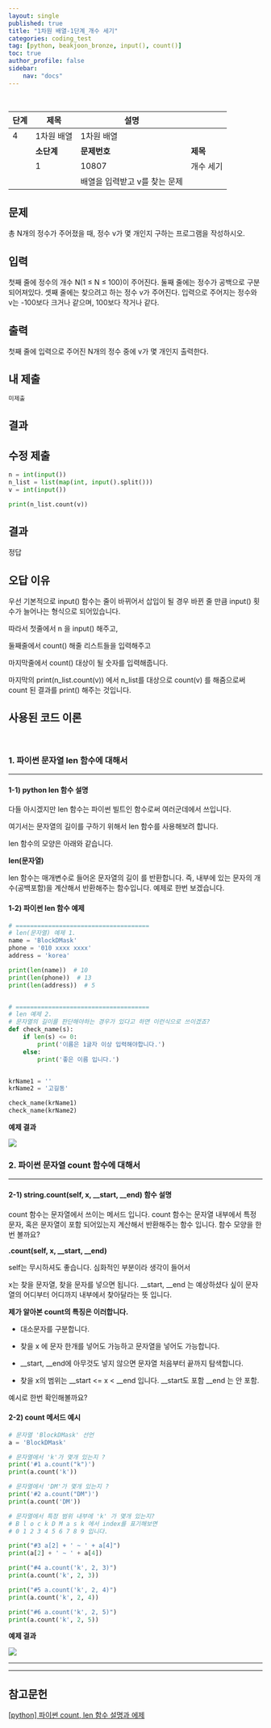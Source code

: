 ```yaml
---
layout: single
published: true
title: "1차원 배열-1단계_개수 세기"
categories: coding_test
tag: [python, beakjoon_bronze, input(), count()]
toc: true
author_profile: false
sidebar:
    nav: "docs"
---
```


<br>

| 단계  | 제목      | 설명                |        |
| --- | ------- | ----------------- | ------ |
| 4   | 1차원 배열  | 1차원 배열            |        |
|     | **소단계** | **문제번호**          | **제목** |
|     | 1       | 10807             | 개수 세기  |
|     |         | 배열을 입력받고 v를 찾는 문제 |        |

## 문제

총 N개의 정수가 주어졌을 때, 정수 v가 몇 개인지 구하는 프로그램을 작성하시오.

## 입력

첫째 줄에 정수의 개수 N(1 ≤ N ≤ 100)이 주어진다. 둘째 줄에는 정수가 공백으로 구분되어져있다. 셋째 줄에는 찾으려고 하는 정수 v가 주어진다. 입력으로 주어지는 정수와 v는 -100보다 크거나 같으며, 100보다 작거나 같다.

## 출력

첫째 줄에 입력으로 주어진 N개의 정수 중에 v가 몇 개인지 출력한다.

## 내 제출

```python
미제출
```

## 결과

## 수정 제출

```python
n = int(input())
n_list = list(map(int, input().split()))
v = int(input())

print(n_list.count(v))
```

## 결과

정답

## 오답 이유

우선 기본적으로 input() 함수는 줄이 바뀌어서 삽입이 될 경우 바뀐 줄 만큼 input() 횟수가 늘어나는 형식으로 되어있습니다.

따라서 첫줄에서 n 을 input() 해주고, 

둘째줄에서 count() 해줄 리스트들을 입력해주고

마지막줄에서 count() 대상이 될 숫자를 입력해줍니다.

마지막의 print(n_list.count(v)) 에서 n_list를 대상으로 count(v)  를 해줌으로써 count 된 결과를 print() 해주는 것입니다.

## 사용된 코드 이론

<br>

### 1. 파이썬 문자열 len 함수에 대해서

---

#### 1-1) python len 함수 설명

다들 아시겠지만 len 함수는 파이썬 빌트인 함수로써 여러군데에서 쓰입니다.

여기서는 문자열의 길이를 구하기 위해서 len 함수를 사용해보려 합니다.

len 함수의 모양은 아래와 같습니다.

**len(문자열)**

len 함수는 매개변수로 들어온 문자열의 길이 를 반환합니다.
즉, 내부에 있는 문자의 개수(공백포함)을 계산해서 반환해주는 함수입니다. 예제로 한번 보겠습니다.

#### 1-2) 파이썬 len 함수 예제

```python
# =====================================
# len(문자열) 예제 1.
name = 'BlockDMask'
phone = '010 xxxx xxxx'
address = 'korea'

print(len(name))  # 10
print(len(phone))  # 13
print(len(address))  # 5


# =====================================
# len 예제 2.
# 문자열의 길이를 판단해야하는 경우가 있다고 하면 이런식으로 쓰이겠죠?
def check_name(s):
    if len(s) <= 0:
        print('이름은 1글자 이상 입력해야합니다.')
    else:
        print('좋은 이름 입니다.')


krName1 = ''
krName2 = '고길동'

check_name(krName1)
check_name(krName2)
```

**예제 결과**

![](https://t1.daumcdn.net/cfile/tistory/99CE0A505F2F7E692F)

### 2. 파이썬 문자열 count 함수에 대해서

---

#### 2-1) string.count(self, x, __start, __end) 함수 설명

count 함수는 문자열에서 쓰이는 메서드 입니다.
count 함수는 문자열 내부에서 특정 문자, 혹은 문자열이 포함 되어있는지 계산해서 반환해주는 함수 입니다.
함수 모양을 한번 볼까요?

**.count(self, x, __start, __end)**

self는 무시하셔도 좋습니다. 심화적인 부분이라 생각이 들어서

x는 찾을 문자열, 찾을 문자를 넣으면 됩니다. __start, __end 는 예상하셨다 싶이 문자열의 어디부터 어디까지 내부에서 찾아달라는 뜻 입니다.

**제가 알아본 count의 특징은 이러합니다.**

- 대소문자를 구분합니다.

- 찾을 x 에 문자 한개를 넣어도 가능하고 문자열을 넣어도 가능합니다.

- __start, __end에 아무것도 넣지 않으면 문자열 처음부터 끝까지 탐색합니다.

- 찾을 x의 범위는 __start <= x < __end 입니다. __start도 포함 __end 는 안 포함.

예시로 한번 확인해볼까요?

#### 2-2) count 메서드 예시

```python
# 문자열 'BlockDMask' 선언
a = 'BlockDMask'

# 문자열에서 'k'가 몇개 있는지 ?
print('#1 a.count("k")')
print(a.count('k'))

# 문자열에서 'DM'가 몇개 있는지 ?
print('#2 a.count("DM")')
print(a.count('DM'))

# 문자열에서 특정 범위 내부에 'k' 가 몇개 있는지?
# B l o c k D M a s k 에서 index를 표기해보면
# 0 1 2 3 4 5 6 7 8 9 입니다.

print("#3 a[2] + ' ~ ' + a[4]")
print(a[2] + ' ~ ' + a[4])

print("#4 a.count('k', 2, 3)")
print(a.count('k', 2, 3))

print("#5 a.count('k', 2, 4)")
print(a.count('k', 2, 4))

print("#6 a.count('k', 2, 5)")
print(a.count('k', 2, 5))
```

**예제 결과**

![](https://t1.daumcdn.net/cfile/tistory/99CCF1505F2F7E692E)

---

---

## 참고문헌

[[python] 파이썬 count, len 함수 설명과 에제](https://blockdmask.tistory.com/410)

